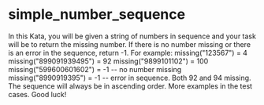 # simple_number_sequence
In this Kata, you will be given a string of numbers in sequence and your task will be to return the missing number. If there is no number missing or there is an error in the sequence, return -1.  For example:  missing("123567") = 4  missing("899091939495") = 92 missing("9899101102") = 100 missing("599600601602") = -1 -- no number missing missing("8990919395") = -1 -- error in sequence. Both 92 and 94 missing. The sequence will always be in ascending order.  More examples in the test cases.  Good luck!
